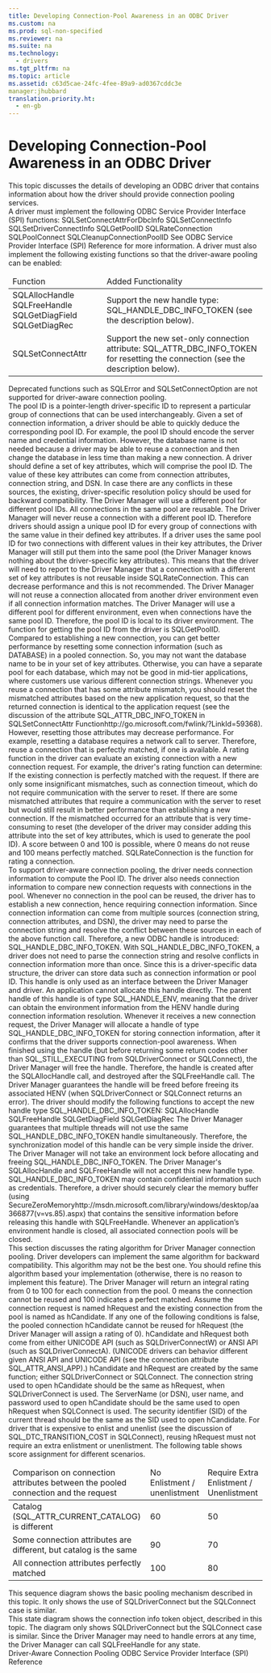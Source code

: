 ```yaml
---
title: Developing Connection-Pool Awareness in an ODBC Driver
ms.custom: na
ms.prod: sql-non-specified
ms.reviewer: na
ms.suite: na
ms.technology: 
  - drivers
ms.tgt_pltfrm: na
ms.topic: article
ms.assetid: c63d5cae-24fc-4fee-89a9-ad0367cddc3e
manager:jhubbard
translation.priority.ht: 
  - en-gb
---
```

# Developing Connection-Pool Awareness in an ODBC Driver
<?xml version="1.0" encoding="utf-8"?>
<developerConceptualDocument xmlns="http://ddue.schemas.microsoft.com/authoring/2003/5" xmlns:xlink="http://www.w3.org/1999/xlink" xmlns:xsi="http://www.w3.org/2001/XMLSchema-instance" xsi:schemaLocation="http://ddue.schemas.microsoft.com/authoring/2003/5 http://dduestorage.blob.core.windows.net/ddueschema/developer.xsd">
  <introduction>
    <para>This topic discusses the details of developing an ODBC driver that contains information about how the driver should provide connection pooling services.</para>
  </introduction>
  <section>
    <title>Enabling Driver-Aware Connection Pooling</title>
    <content>
      <para>A driver must implement the following ODBC Service Provider Interface (SPI) functions:</para>
      <list class="bullet">
        <listItem>
          <para>SQLSetConnectAttrForDbcInfo</para>
        </listItem>
        <listItem>
          <para>SQLSetConnectInfo</para>
        </listItem>
        <listItem>
          <para>SQLSetDriverConnectInfo</para>
        </listItem>
        <listItem>
          <para>SQLGetPoolID</para>
        </listItem>
        <listItem>
          <para>SQLRateConnection</para>
        </listItem>
        <listItem>
          <para>SQLPoolConnect</para>
        </listItem>
        <listItem>
          <para>SQLCleanupConnectionPoolID</para>
        </listItem>
      </list>
      <para>See <link xlink:href="cdeffb4a-f344-4abe-97f3-be2ede1c8e59">ODBC Service Provider Interface (SPI) Reference</link> for more information.</para>
      <para>A driver must also implement the following existing functions so that the driver-aware pooling can be enabled:</para>
      <table xmlns:caps="http://schemas.microsoft.com/build/caps/2013/11">
        <thead>
          <tr>
            <TD>
              <para>Function</para>
            </TD>
            <TD>
              <para>Added Functionality</para>
            </TD>
          </tr>
        </thead>
        <tbody>
          <tr>
            <TD>
              <para>
                <legacyLink xlink:href="6e7fe420-8cf4-4e72-8dad-212affaff317">SQLAllocHandle</legacyLink>
              </para>
              <para>
                <legacyLink xlink:href="17a6fcdc-b05a-4de7-be93-a316f39696a1">SQLFreeHandle</legacyLink>
              </para>
              <para>
                <legacyLink xlink:href="1dbc4398-97a8-4585-bb77-1f7ea75e24c4">SQLGetDiagField</legacyLink>
              </para>
              <para>
                <legacyLink xlink:href="ebdbac93-3d68-438f-8416-ef1f08e04269">SQLGetDiagRec</legacyLink>
              </para>
            </TD>
            <TD>
              <para>Support the new handle type: SQL_HANDLE_DBC_INFO_TOKEN (see the description below).</para>
            </TD>
          </tr>
          <tr>
            <TD>
              <para>
                <legacyLink xlink:href="97fc7445-5a66-4eb9-8e77-10990b5fd685">SQLSetConnectAttr</legacyLink>
              </para>
            </TD>
            <TD>
              <para>Support the new set-only connection attribute: SQL_ATTR_DBC_INFO_TOKEN for resetting the connection (see the description below).</para>
            </TD>
          </tr>
        </tbody>
      </table>
      <alert class="note">
        <para>Deprecated functions such as <system>SQLError</system> and <system>SQLSetConnectOption</system> are not supported for driver-aware connection pooling.</para>
      </alert>
    </content>
  </section>
  <section>
    <title>The Pool ID</title>
    <content>
      <para>The pool ID is a pointer-length driver-specific ID to represent a particular group of connections that can be used interchangeably. Given a set of connection information, a driver should be able to quickly deduce the corresponding pool ID.</para>
      <para>For example, the pool ID should encode the server name and credential information. However, the database name is not needed because a driver may be able to reuse a connection and then change the database in less time than making a new connection.</para>
      <para>A driver should define a set of key attributes, which will comprise the pool ID. The value of these key attributes can come from connection attributes, connection string, and DSN. In case there are any conflicts in these sources, the existing, driver-specific resolution policy should be used for backward compatibility.</para>
      <para>The Driver Manager will use a different pool for different pool IDs. All connections in the same pool are reusable. The Driver Manager will never reuse a connection with a different pool ID. </para>
      <para>Therefore drivers should assign a unique pool ID for every group of connections with the same value in their defined key attributes. If a driver uses the same pool ID for two connections with different values in their key attributes, the Driver Manager will still put them into the same pool (the Driver Manager knows nothing about the driver-specific key attributes). This means that the driver will need to report to the Driver Manager that a connection with a different set of key attributes is not reusable inside <link xlink:href="e8da2ffb-d6ef-4ca7-824f-57afd29585d8">SQLRateConnection</link>. This can decrease performance and this is not recommended.</para>
      <para>The Driver Manager will not reuse a connection allocated from another driver environment even if all connection information matches. The Driver Manager will use a different pool for different environment, even when connections have the same pool ID. Therefore, the pool ID is local to its driver environment.</para>
      <para>The function for getting the pool ID from the driver is <link xlink:href="95a8666a-ad68-4d89-bf65-f2cc797f8820">SQLGetPoolID</link>.</para>
    </content>
  </section>
  <section>
    <title>The Connection Rating</title>
    <content>
      <para>Compared to establishing a new connection, you can get better performance by resetting some connection information (such as DATABASE) in a pooled connection. So, you may not want the database name to be in your set of key attributes. Otherwise, you can have a separate pool for each database, which may not be good in mid-tier applications, where customers use various different connection strings.</para>
      <para>Whenever you reuse a connection that has some attribute mismatch, you should reset the mismatched attributes based on the new application request, so that the returned connection is identical to the application request (see the discussion of the attribute SQL_ATTR_DBC_INFO_TOKEN in <externalLink><linkText>SQLSetConnectAttr Function</linkText><linkUri>http://go.microsoft.com/fwlink/?LinkId=59368</linkUri></externalLink>). However, resetting those attributes may decrease performance. For example, resetting a database requires a network call to server. Therefore, reuse a connection that is perfectly matched, if one is available.</para>
      <para>A rating function in the driver can evaluate an existing connection with a new connection request. For example, the driver's rating function can determine:</para>
      <list class="nobullet">
        <listItem>
          <para>If the existing connection is perfectly matched with the request.</para>
        </listItem>
        <listItem>
          <para>If there are only some insignificant mismatches, such as connection timeout, which do not require communication with the server to reset.</para>
        </listItem>
        <listItem>
          <para>If there are some mismatched attributes that require a communication with the server to reset but would still result in better performance than establishing a new connection.</para>
        </listItem>
        <listItem>
          <para>If the mismatched occurred for an attribute that is very time-consuming to reset (the developer of the driver may consider adding this attribute into the set of key attributes, which is used to generate the pool ID).</para>
        </listItem>
      </list>
      <para>A score between 0 and 100 is possible, where 0 means do not reuse and 100 means perfectly matched. <legacyLink xlink:href="e8da2ffb-d6ef-4ca7-824f-57afd29585d8">SQLRateConnection</legacyLink> is the function for rating a connection.</para>
    </content>
  </section>
  <section>
    <title>New ODBC Handle - SQL_HANDLE_DBC_INFO_TOKEN</title>
    <content>
      <para>To support driver-aware connection pooling, the driver needs connection information to compute the Pool ID. The driver also needs connection information to compare new connection requests with connections in the pool.  Whenever no connection in the pool can be reused, the driver has to establish a new connection, hence requiring connection information.</para>
      <para>Since connection information can come from multiple sources (connection string, connection attributes, and DSN), the driver may need to parse the connection string and resolve the conflict between these sources in each of the above function call.</para>
      <para>Therefore, a new ODBC handle is introduced: SQL_HANDLE_DBC_INFO_TOKEN. With SQL_HANDLE_DBC_INFO_TOKEN, a driver does not need to parse the connection string and resolve conflicts in connection information more than once. Since this is a driver-specific data structure, the driver can store data such as connection information or pool ID.</para>
      <para>This handle is only used as an interface between the Driver Manager and driver. An application cannot allocate this handle directly.</para>
      <para>The parent handle of this handle is of type SQL_HANDLE_ENV, meaning that the driver can obtain the environment information from the HENV handle during connection information resolution.</para>
      <para>Whenever it receives a new connection request, the Driver Manager will allocate a handle of type SQL_HANDLE_DBC_INFO_TOKEN for storing connection information, after it confirms that the driver supports connection-pool awareness. When finished using the handle (but before returning some return codes other than SQL_STILL_EXECUTING from <legacyLink xlink:href="e299be1d-5c74-4ede-b6a3-430eb189134f">SQLDriverConnect</legacyLink> or <legacyLink xlink:href="59075e46-a0ca-47bf-972a-367b08bb518d">SQLConnect</legacyLink>), the Driver Manager will free the handle. Therefore, the handle is created after the SQLAllocHandle call, and destroyed after the SQLFreeHandle call. The Driver Manager guarantees the handle will be freed before freeing its associated HENV (when <legacyLink xlink:href="e299be1d-5c74-4ede-b6a3-430eb189134f">SQLDriverConnect</legacyLink> or <legacyLink xlink:href="59075e46-a0ca-47bf-972a-367b08bb518d">SQLConnect</legacyLink> returns an error).</para>
      <para>The driver should modify the following functions to accept the new handle type SQL_HANDLE_DBC_INFO_TOKEN:</para>
      <list class="ordered">
        <listItem>
          <para>
            <legacyLink xlink:href="6e7fe420-8cf4-4e72-8dad-212affaff317">SQLAllocHandle</legacyLink>
          </para>
        </listItem>
        <listItem>
          <para>
            <legacyLink xlink:href="17a6fcdc-b05a-4de7-be93-a316f39696a1">SQLFreeHandle</legacyLink>
          </para>
        </listItem>
        <listItem>
          <para>
            <legacyLink xlink:href="1dbc4398-97a8-4585-bb77-1f7ea75e24c4">SQLGetDiagField</legacyLink>
          </para>
        </listItem>
        <listItem>
          <para>
            <legacyLink xlink:href="ebdbac93-3d68-438f-8416-ef1f08e04269">SQLGetDiagRec</legacyLink>
          </para>
        </listItem>
      </list>
      <para>The Driver Manager guarantees that multiple threads will not use the same SQL_HANDLE_DBC_INFO_TOKEN handle simultaneously. Therefore, the synchronization model of this handle can be very simple inside the driver. The Driver Manager will not take an environment lock before allocating and freeing SQL_HANDLE_DBC_INFO_TOKEN.</para>
      <para>The Driver Manager's <legacyBold>SQLAllocHandle</legacyBold> and <legacyBold>SQLFreeHandle</legacyBold> will not accept this new handle type.</para>
      <para>SQL_HANDLE_DBC_INFO_TOKEN may contain confidential information such as credentials. Therefore, a driver should securely clear the memory buffer (using <externalLink><linkText>SecureZeroMemory</linkText><linkUri>http://msdn.microsoft.com/library/windows/desktop/aa366877(v=vs.85).aspx</linkUri></externalLink>) that contains the sensitive information before releasing this handle with <legacyBold>SQLFreeHandle</legacyBold>. Whenever an application’s environment handle is closed, all associated connection pools will be closed.</para>
    </content>
  </section>
  <section>
    <title>Driver Manager Connection Pool Rating Algorithm</title>
    <content>
      <para>This section discusses the rating algorithm for Driver Manager connection pooling. Driver developers can implement the same algorithm for backward compatibility. This algorithm may not be the best one. You should refine this algorithm based your implementation (otherwise, there is no reason to implement this feature).</para>
      <para>The Driver Manager will return an integral rating from 0 to 100 for each connection from the pool. 0 means the connection cannot be reused and 100 indicates a perfect matched. Assume the connection request is named hRequest and the existing connection from the pool is named as hCandidate. If any one of the following conditions is false, the pooled connection hCandidate cannot be reused for hRequest (the Driver Manager will assign a rating of 0).</para>
      <list class="bullet">
        <listItem>
          <para>hCandidate and hRequest both come from either UNICODE API (such as SQLDriverConnectW) or ANSI API (such as SQLDriverConnectA). (UNICODE drivers can behavior different given ANSI API and UNICODE API (see the connection attribute SQL_ATTR_ANSI_APP).)</para>
        </listItem>
        <listItem>
          <para> hCandidate and hRequest are created by the same function; either SQLDriverConnect or SQLConnect.</para>
        </listItem>
        <listItem>
          <para>The connection string used to open hCandidate should be the same as hRequest, when SQLDriverConnect is used.</para>
        </listItem>
        <listItem>
          <para>The ServerName (or DSN), user name, and password used to open hCandidate should be the same used to open hRequest when SQLConnect is used.</para>
        </listItem>
        <listItem>
          <para>The security identifier (SID) of the current thread should be the same as the SID used to open hCandidate.</para>
        </listItem>
        <listItem>
          <para>For driver that is expensive to enlist and unenlist (see the discussion of SQL_DTC_TRANSITION_COST in <legacyLink xlink:href="59075e46-a0ca-47bf-972a-367b08bb518d">SQLConnect</legacyLink>), reusing <parameterReference>hRequest</parameterReference> must not require an extra enlistment or unenlistment.</para>
        </listItem>
      </list>
      <para>The following table shows score assignment for different scenarios.</para>
      <table xmlns:caps="http://schemas.microsoft.com/build/caps/2013/11">
        <thead>
          <tr>
            <TD>
              <para>Comparison on connection attributes between the pooled connection and the request</para>
            </TD>
            <TD>
              <para>No Enlistment / unenlistment</para>
            </TD>
            <TD>
              <para>Require Extra Enlistment / Unenlistment</para>
            </TD>
          </tr>
        </thead>
        <tbody>
          <tr>
            <TD>
              <para>Catalog (SQL_ATTR_CURRENT_CATALOG) is different</para>
            </TD>
            <TD>
              <para>60</para>
            </TD>
            <TD>
              <para>50</para>
            </TD>
          </tr>
          <tr>
            <TD>
              <para>Some connection attributes are different, but catalog is the same</para>
            </TD>
            <TD>
              <para>90</para>
            </TD>
            <TD>
              <para>70</para>
            </TD>
          </tr>
          <tr>
            <TD>
              <para>All connection attributes perfectly matched</para>
            </TD>
            <TD>
              <para>100</para>
            </TD>
            <TD>
              <para>80</para>
            </TD>
          </tr>
        </tbody>
      </table>
    </content>
  </section>
  <section>
    <title>Sequence Diagram</title>
    <content>
      <para>This sequence diagram shows the basic pooling mechanism described in this topic. It only shows the use of <legacyLink xlink:href="e299be1d-5c74-4ede-b6a3-430eb189134f">SQLDriverConnect</legacyLink> but the <legacyLink xlink:href="59075e46-a0ca-47bf-972a-367b08bb518d">SQLConnect</legacyLink> case is similar.</para>
      <mediaLink>
        <image xlink:href="441d53ae-79e1-489f-840c-70ea348e9ff3" />
      </mediaLink>
    </content>
  </section>
  <section>
    <title>State Diagram</title>
    <content>
      <para>This state diagram shows the connection info token object, described in this topic. The diagram only shows <legacyLink xlink:href="e299be1d-5c74-4ede-b6a3-430eb189134f">SQLDriverConnect</legacyLink> but the <legacyLink xlink:href="59075e46-a0ca-47bf-972a-367b08bb518d">SQLConnect</legacyLink> case is similar. Since the Driver Manager may need to handle errors at any time, the Driver Manager can call <legacyLink xlink:href="17a6fcdc-b05a-4de7-be93-a316f39696a1">SQLFreeHandle</legacyLink> for any state.</para>
      <mediaLink>
        <image xlink:href="c6bf1e29-e3a9-46f1-849d-ee74182cfd08" />
      </mediaLink>
    </content>
  </section>
  <relatedTopics>
    <link xlink:href="53e7e3f7-edab-4d0b-8943-45442ba3ebc9">Driver-Aware Connection Pooling</link>
<link xlink:href="cdeffb4a-f344-4abe-97f3-be2ede1c8e59">ODBC Service Provider Interface (SPI) Reference</link></relatedTopics>
</developerConceptualDocument>